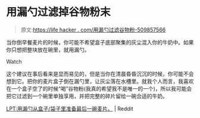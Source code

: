 # 用漏勺过滤掉谷物粉末

> 原文:[https://life hacker . com/用漏勺过滤谷物粉-509857566](https://lifehacker.com/filter-out-cereal-dust-with-a-colander-509857566)

当你倒早餐麦片的时候，你可能不希望盒子底部聚集的灰尘混入你的牛奶中。如果你只想把整块放在碗里，就用漏勺。

Watch

这个建议在事后看来是显而易见的，但是当你在清晨昏昏沉沉的时候，你可能不会想到它。把你的麦片盒子倒在漏勺里，让灰尘落在水槽里。就我个人而言，我喜欢在一个盒子空了的时候“喝”谷物粉(我真的希望我不是唯一的一个)，所以我可能会把它过滤到一个碗里单独享用，并把完整的碎片留给一碗合适的牛奶。

[LPT:用漏勺从盒子/袋子里准备最后一碗麦片。](http://www.reddit.com/r/LifeProTips/comments/1eu85u/lpt_use_a_colander_to_prepare_the_last_bowl_of/) | Reddit